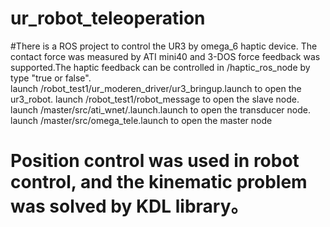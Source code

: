 # ur_robot_teleoperation
#There is a ROS project to control the UR3 by omega_6 haptic device. The contact force was measured by ATI mini40 and 3-DOS force feedback was supported.The haptic feedback can be controlled in /haptic_ros_node  by type "true or false".  
launch /robot_test1/ur_moderen_driver/ur3_bringup.launch to open the ur3_robot. 
launch /robot_test1/robot_message to open the slave node.
launch /master/src/ati_wnet/.launch.launch to open the transducer node.
launch /master/src/omega_tele.launch to open the master node
# Position control was used in robot control, and the kinematic problem was solved by KDL library。
